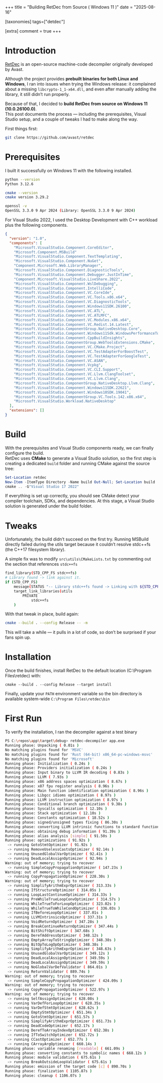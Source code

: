 +++
title = "Building RetDec from Source ( Windows 11 )"
date = "2025-08-16"

[taxonomies]
tags=["detdec"]

[extra]
comment = true
+++

# Introduction

[RetDec](https://github.com/avast/retdec) is an open-source machine-code decompiler originally developed by Avast.  

Although the project provides **prebuilt binaries for both Linux and Windows**, I ran into issues when trying the Windows release: it complained about a missing `libcrypto-1_1-x64.dll`, and even after manually adding the library, it still didn’t run properly.  

Because of that, I decided to **build RetDec from source on Windows 11 (10.0.26100.0)**.  
This post documents the process — including the prerequisites, Visual Studio setup, and a couple of tweaks I had to make along the way.

First things first:

```sh
git clone https://github.com/avast/retdec
```

# Prerequisites

I built it successfully on Windows 11 with the following installed.

```sh
python --version
Python 3.12.6

cmake --version
cmake version 3.29.2

openssl -v
OpenSSL 3.3.0 9 Apr 2024 (Library: OpenSSL 3.3.0 9 Apr 2024)
```

For Visual Studio 2022, I used the Desktop Development with C++ workload plus the following components.

```json
{
  "version": "1.0",
  "components": [
    "Microsoft.VisualStudio.Component.CoreEditor",
    "Microsoft.Component.MSBuild"
    "Microsoft.VisualStudio.Component.TextTemplating",
    "Microsoft.VisualStudio.Component.NuGet",
    "Component.Microsoft.Web.LibraryManager",
    "Microsoft.VisualStudio.Component.DiagnosticTools",
    "Microsoft.VisualStudio.Component.Debugger.JustInTime",
    "Component.Microsoft.VisualStudio.LiveShare.2022",
    "Microsoft.VisualStudio.Component.WslDebugging",
    "Microsoft.VisualStudio.Component.IntelliCode",
    "Microsoft.VisualStudio.Component.VC.CoreIde",
    "Microsoft.VisualStudio.Component.VC.Tools.x86.x64",
    "Microsoft.VisualStudio.Component.VC.DiagnosticTools",
    "Microsoft.VisualStudio.Component.Windows11SDK.26100",
    "Microsoft.VisualStudio.Component.VC.ATL",
    "Microsoft.VisualStudio.Component.VC.ATLMFC",
    "Microsoft.VisualStudio.Component.VC.Modules.x86.x64",
    "Microsoft.VisualStudio.Component.VC.Redist.14.Latest",
    "Microsoft.VisualStudio.ComponentGroup.NativeDesktop.Core",
    "Microsoft.VisualStudio.Component.Windows11Sdk.WindowsPerformanceToolkit",
    "Microsoft.VisualStudio.Component.CppBuildInsights",
    "Microsoft.VisualStudio.ComponentGroup.WebToolsExtensions.CMake",
    "Microsoft.VisualStudio.Component.VC.CMake.Project",
    "Microsoft.VisualStudio.Component.VC.TestAdapterForBoostTest",
    "Microsoft.VisualStudio.Component.VC.TestAdapterForGoogleTest",
    "Microsoft.VisualStudio.Component.VC.ASAN",
    "Microsoft.VisualStudio.Component.Vcpkg",
    "Microsoft.VisualStudio.Component.VC.CLI.Support",
    "Microsoft.VisualStudio.Component.VC.Llvm.ClangToolset",
    "Microsoft.VisualStudio.Component.VC.Llvm.Clang",
    "Microsoft.VisualStudio.ComponentGroup.NativeDesktop.Llvm.Clang",
    "Microsoft.VisualStudio.Component.Windows11SDK.22621",
    "Microsoft.VisualStudio.Component.Windows10SDK.19041",
    "Microsoft.VisualStudio.ComponentGroup.VC.Tools.142.x86.x64",
    "Microsoft.VisualStudio.Workload.NativeDesktop"
  ],
  "extensions": []
}
```

# Build

With the prerequisites and Visual Studio components ready, we can finally configure the build.  
RetDec uses **CMake** to generate a Visual Studio solution, so the first step is creating a dedicated `build` folder and running CMake against the source tree:

```powershell
Set-Location retdec
New-Item -ItemType Directory -Name build Out-Null; Set-Location build
cmake .. -G"Visual Studio 17 2022"
```

If everything is set up correctly, you should see CMake detect your compiler toolchain, SDKs, and dependencies. At this stage, a Visual Studio solution is generated under the build folder.

# Tweaks

Unfortunately, the build didn’t succeed on the first try.
Running MSBuild directly failed during the utils target because it couldn’t resolve stdc++fs (the C++17 filesystem library).

A simple fix was to modify `src\utils\CMakeLists.txt` by commenting out the section that references `stdc++fs`

```sh
find_library(STD_CPP_FS stdc++fs)
# Library found -> link against it.
if (STD_CPP_FS)
	message(STATUS "-- Library stdc++fs found -> Linking with ${STD_CPP_FS}")
	target_link_libraries(utils
		PRIVATE
			stdc++fs
	)
```

With that tweak in place, build again:

```sh
cmake --build . --config Release -- -m
```

This will take a while — it pulls in a lot of code, so don’t be surprised if your fans spin up.

# Installation

Once the build finishes, install RetDec to the default location (C:\Program Files\retdec) with:

```
cmake --build . --config Release --target install
```

Finally, update your `PATH` environment variable so the bin directory is available system-wide
`C:\Program Files\retdec\bin`

# First Run

To verify the installation, I ran the decompiler against a test binary

```sh
PS C:\repos\app\target\debug> retdec-decompiler app.exe
Running phase: Unpacking ( 0.01s )
No matching plugins found for 'MSVC'
No matching plugins found for 'Rust (64-bit) x86_64-pc-windows-msvc'
No matching plugins found for 'Microsoft'
Running phase: Initialization ( 0.24s )
Running phase: Providers initialization ( 0.24s )
Running phase: Input binary to LLVM IR decoding ( 0.83s )
Running phase: LLVM ( 7.93s )
Running phase: x86 address spaces optimization ( 8.67s )
Running phase: x87 fpu register analysis ( 8.96s )
Running phase: Main function identification optimization ( 8.96s )
Running phase: Libgcc idioms optimization ( 8.97s )
Running phase: LLVM instruction optimization ( 8.97s )
Running phase: Conditional branch optimization ( 9.38s )
Running phase: Syscalls optimization ( 12.10s )
Running phase: Stack optimization ( 12.10s )
Running phase: Constants optimization ( 18.52s )
Running phase: signed/unsigned types fixing ( 86.30s )
Running phase: converting LLVM intrinsic functions to standard functions ( 90.91s )
Running phase: obtaining debug information ( 91.39s )
Running phase: alias analysis [simple] ( 91.50s )
Running phase: optimizations ( 91.92s )
 -> running GotoStmtOptimizer ( 91.92s )
 -> running RemoveUselessCastsOptimizer ( 92.14s )
 -> running UnusedGlobalVarOptimizer ( 92.41s )
 -> running DeadLocalAssignOptimizer ( 92.94s )
Warning: out of memory; trying to recover
 -> running SimpleCopyPropagationOptimizer ( 147.23s )
Warning: out of memory; trying to recover
 -> running CopyPropagationOptimizer ( 228.30s )
Warning: out of memory; trying to recover
 -> running SimplifyArithmExprOptimizer ( 313.33s )
 -> running IfStructureOptimizer ( 314.05s )
 -> running LoopLastContinueOptimizer ( 314.33s )
 -> running PreWhileTrueLoopConvOptimizer ( 314.57s )
 -> running WhileTrueToForLoopOptimizer ( 323.02s )
 -> running WhileTrueToWhileCondOptimizer ( 336.03s )
 -> running IfBeforeLoopOptimizer ( 337.01s )
 -> running LLVMIntrinsicsOptimizer ( 337.31s )
 -> running VoidReturnOptimizer ( 347.28s )
 -> running BreakContinueReturnOptimizer ( 347.44s )
 -> running BitShiftOptimizer ( 347.68s )
 -> running DerefAddressOptimizer ( 348.12s )
 -> running EmptyArrayToStringOptimizer ( 348.38s )
 -> running BitOpToLogOpOptimizer ( 348.38s )
 -> running SimplifyArithmExprOptimizer ( 348.63s )
 -> running UnusedGlobalVarOptimizer ( 349.12s )
 -> running DeadLocalAssignOptimizer ( 349.59s )
 -> running DeadLocalAssignOptimizer ( 349.59s )
 -> running NoGlobalVarDefValidator ( 864.01s )
 -> running ReturnValidator ( 889.74s )
Warning: out of memory; trying to recover
 -> running SimpleCopyPropagationOptimizer ( 424.09s )
Warning: out of memory; trying to recover
 -> running CopyPropagationOptimizer ( 522.97s )
Warning: out of memory; trying to recover
 -> running SelfAssignOptimizer ( 628.08s )
 -> running VarDefForLoopOptimizer ( 628.35s )
 -> running VarDefStmtOptimizer ( 628.62s )
 -> running EmptyStmtOptimizer ( 651.34s )
 -> running GotoStmtOptimizer ( 651.57s )
 -> running SimplifyArithmExprOptimizer ( 651.73s )
 -> running DeadCodeOptimizer ( 652.17s )
 -> running DerefToArrayIndexOptimizer ( 652.38s )
 -> running IfToSwitchOptimizer ( 652.72s )
 -> running CCastOptimizer ( 652.77s )
 -> running CArrayArgOptimizer ( 660.14s )
Running phase: variable renaming [readable] ( 661.09s )
Running phase: converting constants to symbolic names ( 668.12s )
Running phase: module validation ( 675.61s )
 -> running BreakOutsideLoopValidator ( 675.61s )
Running phase: emission of the target code [c] ( 890.70s )
Running phase: finalization ( 1105.87s )
Running phase: cleanup ( 1106.07s )
```